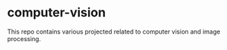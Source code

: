 # computer-vision

This repo contains various projected related to computer vision and image processing.
